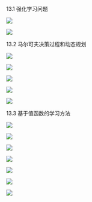 13.1 强化学习问题

![](https://gitee.com/hxc8/images2/raw/master/img/202407172151504.jpg)

![](https://gitee.com/hxc8/images2/raw/master/img/202407172151916.jpg)

13.2 马尔可夫决策过程和动态规划

![](https://gitee.com/hxc8/images2/raw/master/img/202407172151539.jpg)

![](https://gitee.com/hxc8/images2/raw/master/img/202407172151662.jpg)

![](https://gitee.com/hxc8/images2/raw/master/img/202407172151303.jpg)

![](https://gitee.com/hxc8/images2/raw/master/img/202407172151509.jpg)

![](https://gitee.com/hxc8/images2/raw/master/img/202407172151251.jpg)

13.3 基于值函数的学习方法

![](https://gitee.com/hxc8/images2/raw/master/img/202407172151764.jpg)

![](https://gitee.com/hxc8/images2/raw/master/img/202407172151184.jpg)

![](https://gitee.com/hxc8/images2/raw/master/img/202407172151815.jpg)

![](https://gitee.com/hxc8/images2/raw/master/img/202407172151271.jpg)

![](images/WEBRESOURCE1c645bb3ccb6b324a004b1fdd341b6dc截图.png)

![](https://gitee.com/hxc8/images2/raw/master/img/202407172151236.jpg)

![](https://gitee.com/hxc8/images2/raw/master/img/202407172151582.jpg)